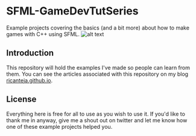 # SFML-GameDevTutSeries
Example projects covering the basics (and a bit more) about how to make games with C++ using SFML.
![alt text](https://i.imgur.com/lpxhE4K.png)

## Introduction
This repository will hold the examples I've made so people can learn from them. You can see the articles associated with this repository on my blog [ricanteja.github.io](https://ricanteja.github.io/).

## License
Everything here is free for all to use as you wish to use it. If you'd like to thank me in anyway, give me a shout out on twitter and let me know how one of these example projects helped you.